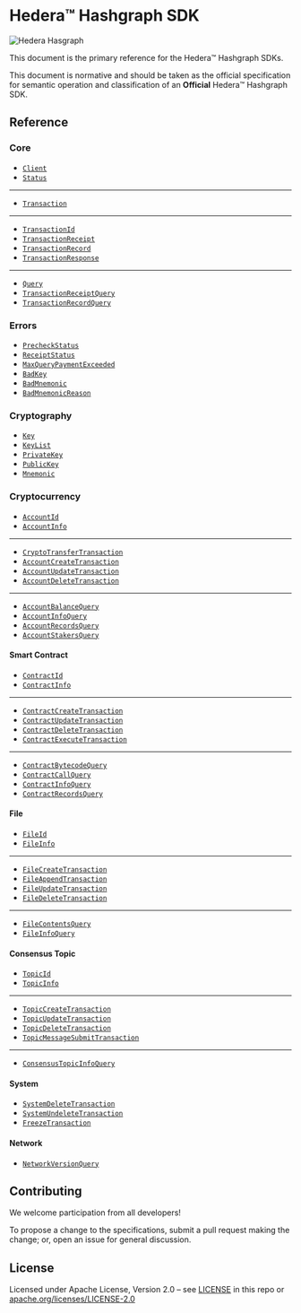 # Hedera™ Hashgraph SDK

![Hedera Hasgraph](https://www.hedera.com/logo-capital-hbar-wordmark.jpg)

This document is the primary reference for the Hedera™ Hashgraph SDKs.

This document is normative and should be taken as the official specification for
semantic operation and classification of an **Official** Hedera™ Hashgraph SDK.

## Reference

### Core

* [`Client`](reference/core/Client.md)
* [`Status`](reference/Status.md)

---

* [`Transaction`](reference/core/Transaction.md)

---

* [`TransactionId`](reference/TransactionId.md)
* [`TransactionReceipt`](reference/TransactionReceipt.md)
* [`TransactionRecord`](reference/TransactionRecord.md)
* [`TransactionResponse`](reference/TransactionResponse.md)

---

* [`Query`](reference/core/Query.md)
* [`TransactionReceiptQuery`](reference/TransactionReceiptQuery.md)
* [`TransactionRecordQuery`](reference/TransactionRecordQuery.md)

### Errors

* [`PrecheckStatus`](reference/error/PrecheckStatus.md)
* [`ReceiptStatus`](reference/error/ReceiptStatus.md)
* [`MaxQueryPaymentExceeded`](reference/cryptography/MaxQueryPaymentExceeded.md)
* [`BadKey`](reference/error/BadKey.md)
* [`BadMnemonic`](reference/error/BadMnemonic.md)
* [`BadMnemonicReason`](reference/error/BadMnemonicReason.md)

### Cryptography

* [`Key`](reference/cryptography/Key.md)
* [`KeyList`](reference/cryptography/KeyList.md)
* [`PrivateKey`](reference/cryptography/PrivateKey.md)
* [`PublicKey`](reference/cryptography/PublicKey.md)
* [`Mnemonic`](reference/cryptography/Mnemonic.md)

### Cryptocurrency

* [`AccountId`](reference/AccountId.md)
* [`AccountInfo`](reference/AccountInfo.md)

---

* [`CryptoTransferTransaction`](reference/CryptoTransferTransaction.md)
* [`AccountCreateTransaction`](reference/AccountCreateTransaction.md)
* [`AccountUpdateTransaction`](reference/AccountUpdateTransaction.md)
* [`AccountDeleteTransaction`](reference/AccountDeleteTransaction.md)

---

* [`AccountBalanceQuery`](reference/AccountBalanceQuery.md)
* [`AccountInfoQuery`](reference/AccountInfoQuery.md)
* [`AccountRecordsQuery`](reference/AccountRecordsQuery.md)
* [`AccountStakersQuery`](reference/AccountStakersQuery.md)

#### Smart Contract

* [`ContractId`](reference/ContractId.md)
* [`ContractInfo`](reference/ContractInfo.md)

---

* [`ContractCreateTransaction`](reference/ContractCreateTransaction.md)
* [`ContractUpdateTransaction`](reference/ContractUpdateTransaction.md)
* [`ContractDeleteTransaction`](reference/ContractDeleteTransaction.md)
* [`ContractExecuteTransaction`](reference/ContractExecuteTransaction.md)

---

* [`ContractBytecodeQuery`](reference/ContractBytecodeQuery.md)
* [`ContractCallQuery`](reference/ContractCallQuery.md)
* [`ContractInfoQuery`](reference/ContractInfoQuery.md)
* [`ContractRecordsQuery`](reference/ContractRecordsQuery.md)

#### File

* [`FileId`](reference/FileId.md)
* [`FileInfo`](reference/FileInfo.md)

---

* [`FileCreateTransaction`](reference/FileCreateTransaction.md)
* [`FileAppendTransaction`](reference/FileAppendTransaction.md)
* [`FileUpdateTransaction`](reference/FileUpdateTransaction.md)
* [`FileDeleteTransaction`](reference/FileDeleteTransaction.md)

---

* [`FileContentsQuery`](reference/FileContentsQuery.md)
* [`FileInfoQuery`](reference/FileInfoQuery.md)

#### Consensus Topic

* [`TopicId`](reference/TopicId.md)
* [`TopicInfo`](reference/TopicInfo.md)

---

* [`TopicCreateTransaction`](reference/TopicCreateTransaction.md)
* [`TopicUpdateTransaction`](reference/TopicUpdateTransaction.md)
* [`TopicDeleteTransaction`](reference/TopicDeleteTransaction.md)
* [`TopicMessageSubmitTransaction`](reference/TopicMessageSubmitTransaction.md)

---

* [`ConsensusTopicInfoQuery`](reference/ConsensusTopicInfoQuery.md)

#### System

* [`SystemDeleteTransaction`](reference/SystemDeleteTransaction.md)
* [`SystemUndeleteTransaction`](reference/SystemUndeleteTransaction.md)
* [`FreezeTransaction`](reference/FreezeTransaction.md)

#### Network

* [`NetworkVersionQuery`](reference/NetworkVersionQuery.md)

## Contributing

We welcome participation from all developers!

To propose a change to the specifications, submit a pull request making the
change; or, open an issue for general discussion.

## License

Licensed under Apache License,
Version 2.0 – see [LICENSE](LICENSE) in this repo
or [apache.org/licenses/LICENSE-2.0](http://www.apache.org/licenses/LICENSE-2.0)
